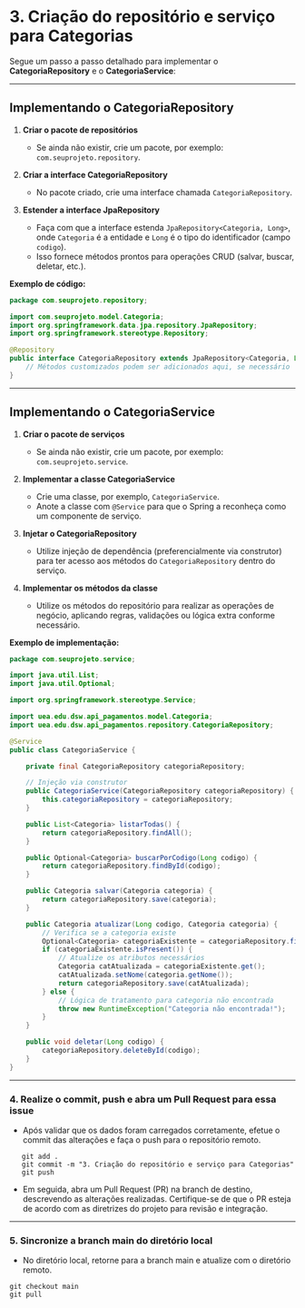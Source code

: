 # 3. Criação do repositório e serviço para Categorias

Segue um passo a passo detalhado para implementar o **CategoriaRepository** e o **CategoriaService**:

---

## Implementando o CategoriaRepository

1. **Criar o pacote de repositórios**  
   - Se ainda não existir, crie um pacote, por exemplo: `com.seuprojeto.repository`.

2. **Criar a interface CategoriaRepository**  
   - No pacote criado, crie uma interface chamada `CategoriaRepository`.

3. **Estender a interface JpaRepository**  
   - Faça com que a interface estenda `JpaRepository<Categoria, Long>`, onde `Categoria` é a entidade e `Long` é o tipo do identificador (campo `codigo`).
   - Isso fornece métodos prontos para operações CRUD (salvar, buscar, deletar, etc.).

**Exemplo de código:**

```java
package com.seuprojeto.repository;

import com.seuprojeto.model.Categoria;
import org.springframework.data.jpa.repository.JpaRepository;
import org.springframework.stereotype.Repository;

@Repository
public interface CategoriaRepository extends JpaRepository<Categoria, Long> {
    // Métodos customizados podem ser adicionados aqui, se necessário
}
```

---

## Implementando o CategoriaService

1. **Criar o pacote de serviços**  
   - Se ainda não existir, crie um pacote, por exemplo: `com.seuprojeto.service`.

2. **Implementar a classe CategoriaService**  
   - Crie uma classe, por exemplo, `CategoriaService`.
   - Anote a classe com `@Service` para que o Spring a reconheça como um componente de serviço.

4. **Injetar o CategoriaRepository**  
   - Utilize injeção de dependência (preferencialmente via construtor) para ter acesso aos métodos do `CategoriaRepository` dentro do serviço.

5. **Implementar os métodos da classe**  
   - Utilize os métodos do repositório para realizar as operações de negócio, aplicando regras, validações ou lógica extra conforme necessário.

**Exemplo de implementação:**

```java
package com.seuprojeto.service;

import java.util.List;
import java.util.Optional;

import org.springframework.stereotype.Service;

import uea.edu.dsw.api_pagamentos.model.Categoria;
import uea.edu.dsw.api_pagamentos.repository.CategoriaRepository;

@Service
public class CategoriaService {

    private final CategoriaRepository categoriaRepository;

    // Injeção via construtor
    public CategoriaService(CategoriaRepository categoriaRepository) {
        this.categoriaRepository = categoriaRepository;
    }

    public List<Categoria> listarTodas() {
        return categoriaRepository.findAll();
    }

    public Optional<Categoria> buscarPorCodigo(Long codigo) {
        return categoriaRepository.findById(codigo);
    }

    public Categoria salvar(Categoria categoria) {
        return categoriaRepository.save(categoria);
    }

    public Categoria atualizar(Long codigo, Categoria categoria) {
        // Verifica se a categoria existe
        Optional<Categoria> categoriaExistente = categoriaRepository.findById(codigo);
        if (categoriaExistente.isPresent()) {
            // Atualize os atributos necessários
            Categoria catAtualizada = categoriaExistente.get();
            catAtualizada.setNome(categoria.getNome());
            return categoriaRepository.save(catAtualizada);
        } else {
            // Lógica de tratamento para categoria não encontrada
            throw new RuntimeException("Categoria não encontrada!");
        }
    }

    public void deletar(Long codigo) {
        categoriaRepository.deleteById(codigo);
    }
}
```

---

### 4. Realize o commit, push e abra um Pull Request para essa issue

 - Após validar que os dados foram carregados corretamente, efetue o commit das alterações e faça o push para o repositório remoto.

```
   git add .
   git commit -m "3. Criação do repositório e serviço para Categorias"
   git push 
```

 - Em seguida, abra um Pull Request (PR) na branch de destino, descrevendo as alterações realizadas. Certifique-se de que o PR esteja de acordo com as diretrizes do projeto para revisão e integração.

---

### 5. Sincronize a branch main do diretório local

 - No diretório local, retorne para a branch main e atualize com o diretório remoto.

```
git checkout main
git pull
```